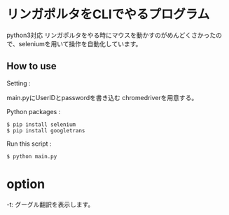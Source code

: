 # リンガポルタをCLIでやるプログラム
python3対応
リンガポルタをやる時にマウスを動かすのがめんどくさかったので、seleniumを用いて操作を自動化しています。


## How to use
Setting :

main.pyにUserIDとpasswordを書き込む
chromedriverを用意する。

Python packages :

    $ pip install selenium
    $ pip install googletrans

Run this script :

    $ python main.py


# option
-t: グーグル翻訳を表示します。
